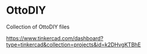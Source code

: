 # OttoDIY
Collection of OttoDIY files

https://www.tinkercad.com/dashboard?type=tinkercad&collection=projects&id=k2DHvgKTBhE
